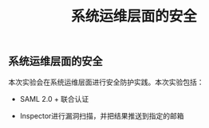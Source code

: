 ﻿---
title: "系统运维层面的安全"
chapter: false
weight: 50
tags:
  - advanced
---

## 系统运维层面的安全

本次实验会在系统运维层面进行安全防护实践。本次实验包括：

* SAML 2.0 + 联合认证

* Inspector进行漏洞扫描，并把结果推送到指定的邮箱